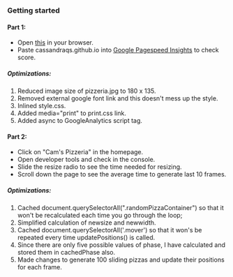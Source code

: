 ### Getting started

#### Part 1:
* Open [this](http://cassandraqs.github.io) in your browser.
* Paste cassandraqs.github.io into [Google Pagespeed Insights](https://developers.google.com/speed/pagespeed/insights/) to check score.

##### Optimizations:
1. Reduced image size of pizzeria.jpg to 180 x 135.
2. Removed external google font link and this doesn't mess up the style.
3. Inlined style.css.
4. Added media="print" to print.css link.
5. Added async to GoogleAnalytics script tag.

#### Part 2:
* Click on "Cam's Pizzeria" in the homepage.
* Open developer tools and check in the console.
* Slide the resize radio to see the time needed for resizing.
* Scroll down the page to see the average time to generate last 10 frames.

##### Optimizations:
1. Cached document.querySelectorAll(".randomPizzaContainer") so that it won't be recalculated each time you go through the loop;
2. Simplified calculation of newsize and newwidth.
3. Cached document.querySelectorAll('.mover') so that it won's be repeated every time updatePositions() is called.
4. Since there are only five possible values of phase, I have calculated and stored them in cachedPhase also.
5. Made changes to generate 100 sliding pizzas and update their positions for each frame.
